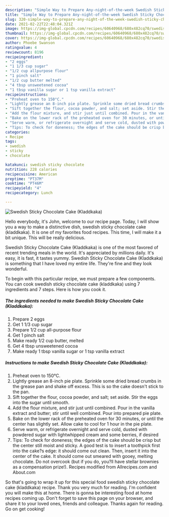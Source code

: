 ```yaml
---
description: "Simple Way to Prepare Any-night-of-the-week Swedish Sticky Chocolate Cake (Kladdkaka)"
title: "Simple Way to Prepare Any-night-of-the-week Swedish Sticky Chocolate Cake (Kladdkaka)"
slug: 320-simple-way-to-prepare-any-night-of-the-week-swedish-sticky-chocolate-cake-kladdkaka
date: 2021-02-22T22:48:04.321Z
image: https://img-global.cpcdn.com/recipes/60640968/680x482cq70/swedish-sticky-chocolate-cake-kladdkaka-recipe-main-photo.jpg
thumbnail: https://img-global.cpcdn.com/recipes/60640968/680x482cq70/swedish-sticky-chocolate-cake-kladdkaka-recipe-main-photo.jpg
cover: https://img-global.cpcdn.com/recipes/60640968/680x482cq70/swedish-sticky-chocolate-cake-kladdkaka-recipe-main-photo.jpg
author: Phoebe Swanson
ratingvalue: 4
reviewcount: 8196
recipeingredient:
- "2 eggs"
- "1 1/3 cup sugar"
- "1/2 cup allpurpose flour"
- "1 pinch salt"
- "1/2 cup butter melted"
- "4 tbsp unsweetened cocoa"
- "1 tbsp vanilla sugar or 1 tsp vanilla extract"
recipeinstructions:
- "Preheat oven to 150°C."
- "Lightly grease an 8-inch pie plate. Sprinkle some dried bread crumbs in the grease pan and shake off excess. This is so the cake doesn&#39;t stick to the pan."
- "Sift together the flour, cocoa powder, and salt; set aside. Stir the eggs into the sugar until smooth."
- "Add the flour mixture, and stir just until combined. Pour in the vanilla extract and butter; stir until well combined. Pour into prepared pie plate."
- "Bake on the lower rack of the preheated oven for 30 minutes, or until the center has slightly set. Allow cake to cool for 1 hour in the pie plate."
- "Serve warm, or refrigerate overnight and serve cold, dusted with powdered sugar with lightwhipped cream and some berries, if desired"
- "Tips: To check for doneness; the edges of the cake should be crisp but the center still moist and sticky. A good test is to insert a toothpick first into the cake?s edge: it should come out clean. Then, insert it into the center of the cake. It should come out smeared with gooey, melting chocolate. Do not overcook (but if you do, you?ll have stellar brownies as a compensation prize!). Recipes modified from Allrecipes.com and About.com"
categories:
- Recipe
tags:
- swedish
- sticky
- chocolate

katakunci: swedish sticky chocolate 
nutrition: 228 calories
recipecuisine: American
preptime: "PT37M"
cooktime: "PT46M"
recipeyield: "4"
recipecategory: Lunch

---
```



![Swedish Sticky Chocolate Cake (Kladdkaka)](https://img-global.cpcdn.com/recipes/60640968/680x482cq70/swedish-sticky-chocolate-cake-kladdkaka-recipe-main-photo.jpg)

Hello everybody, it's John, welcome to our recipe page. Today, I will show you a way to make a distinctive dish, swedish sticky chocolate cake (kladdkaka). It is one of my favorites food recipes. This time, I will make it a bit unique. This will be really delicious.

Swedish Sticky Chocolate Cake (Kladdkaka) is one of the most favored of recent trending meals in the world. It's appreciated by millions daily. It's easy, it is fast, it tastes yummy. Swedish Sticky Chocolate Cake (Kladdkaka) is something that I have loved my entire life. They're fine and they look wonderful.




To begin with this particular recipe, we must prepare a few components. You can cook swedish sticky chocolate cake (kladdkaka) using 7 ingredients and 7 steps. Here is how you cook it.

<!--inarticleads1-->

##### The ingredients needed to make Swedish Sticky Chocolate Cake (Kladdkaka):

1. Prepare 2 eggs
1. Get 1 1/3 cup sugar
1. Prepare 1/2 cup all-purpose flour
1. Get 1 pinch salt
1. Make ready 1/2 cup butter, melted
1. Get 4 tbsp unsweetened cocoa
1. Make ready 1 tbsp vanilla sugar or 1 tsp vanilla extract




<!--inarticleads2-->

##### Instructions to make Swedish Sticky Chocolate Cake (Kladdkaka):

1. Preheat oven to 150°C.
1. Lightly grease an 8-inch pie plate. Sprinkle some dried bread crumbs in the grease pan and shake off excess. This is so the cake doesn&#39;t stick to the pan.
1. Sift together the flour, cocoa powder, and salt; set aside. Stir the eggs into the sugar until smooth.
1. Add the flour mixture, and stir just until combined. Pour in the vanilla extract and butter; stir until well combined. Pour into prepared pie plate.
1. Bake on the lower rack of the preheated oven for 30 minutes, or until the center has slightly set. Allow cake to cool for 1 hour in the pie plate.
1. Serve warm, or refrigerate overnight and serve cold, dusted with powdered sugar with lightwhipped cream and some berries, if desired
1. Tips: To check for doneness; the edges of the cake should be crisp but the center still moist and sticky. A good test is to insert a toothpick first into the cake?s edge: it should come out clean. Then, insert it into the center of the cake. It should come out smeared with gooey, melting chocolate. Do not overcook (but if you do, you?ll have stellar brownies as a compensation prize!). Recipes modified from Allrecipes.com and About.com




So that's going to wrap it up for this special food swedish sticky chocolate cake (kladdkaka) recipe. Thank you very much for reading. I'm confident you will make this at home. There is gonna be interesting food at home recipes coming up. Don't forget to save this page on your browser, and share it to your loved ones, friends and colleague. Thanks again for reading. Go on get cooking!
